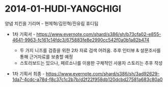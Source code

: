 2014-01-HUDI-YANGCHIGI
======================

양념 치킨을 기리며 - 현제혁/김민혁/진유림 휴디팀

* 1차 기획서 - https://www.evernote.com/shard/s386/sh/b73cfa02-e855-4641-9963-fc161c14fdc3/675883fe8e2990cc542f0a0b1a82b474
  - 두 가지 니즈를 검증을 위한 2차 자료 검색 어려움. 추후 인터뷰 & 설문조사를 통해 근거자료를 보충할 예정
  - 스토리보드는 있으나, 페르소나를 이용한 구체적인 사용자 스토리는 추후 작성

* 1차 기획서 최종 - https://www.evernote.com/shard/s386/sh/3ad92629-1da7-4cdc-a78d-f8c37c1c2b7b/d2f22f958db120dcbd27581a683c80a0
